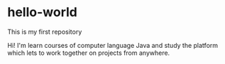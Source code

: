 # hello-world

This is my first repository

Hi! I'm learn courses of computer language Java and study
the platform which lets to work together on projects from anywhere.
